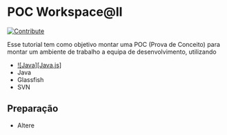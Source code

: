 # POC Workspace@II
[![Contribute](https://www.eclipse.org/che/contribute.svg)](https://workspaces.openshift.com#https://github.com/thallesdc/poc-vdi-ii)

Esse tutorial tem como objetivo montar uma POC (Prova de Conceito) para montar um ambiente de trabalho a equipa de desenvolvimento, utilizando
* [![Java][Java.js]][Java-url]
* Java
* Glassfish
* SVN

## Preparação

* Altere 



<!-- MARKDOWN LINKS & IMAGES -->
<!-- https://www.markdownguide.org/basic-syntax/#reference-style-links -->
[Java-url]: https://www.java.com/